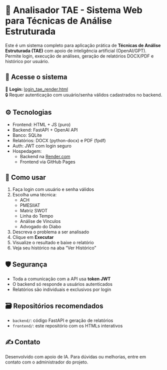 # 🧠 Analisador TAE - Sistema Web para Técnicas de Análise Estruturada

Este é um sistema completo para aplicação prática de **Técnicas de Análise Estruturada (TAE)** com apoio de inteligência artificial (OpenAI/GPT).  
Permite login, execução de análises, geração de relatórios DOCX/PDF e histórico por usuário.

## 🔗 Acesse o sistema

📌 **Login:** [login_tae_render.html](./login_tae_render.html)  
🔒 Requer autenticação com usuário/senha válidos cadastrados no backend.

## ⚙️ Tecnologias

- Frontend: HTML + JS (puro)
- Backend: FastAPI + OpenAI API
- Banco: SQLite
- Relatórios: DOCX (python-docx) e PDF (fpdf)
- Auth: JWT com login seguro
- Hospedagem:
  - Backend na [Render.com](https://render.com)
  - Frontend via GitHub Pages

## 🚀 Como usar

1. Faça login com usuário e senha válidos
2. Escolha uma técnica:
   - ACH
   - PMESIIAT
   - Matriz SWOT
   - Linha do Tempo
   - Análise de Vínculos
   - Advogado do Diabo
3. Descreva o problema a ser analisado
4. Clique em **Executar**
5. Visualize o resultado e baixe o relatório
6. Veja seu histórico na aba “Ver Histórico”

## 🛡️ Segurança

- Toda a comunicação com a API usa **token JWT**
- O backend só responde a usuários autenticados
- Relatórios são individuais e exclusivos por login

## 🗃️ Repositórios recomendados

- `backend/`: código FastAPI e geração de relatórios
- `frontend/`: este repositório com os HTMLs interativos

## ✍️ Contato

Desenvolvido com apoio de IA. Para dúvidas ou melhorias, entre em contato com o administrador do projeto.